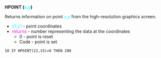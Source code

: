 **HPOINT (<span style="color:#00FFFF;">*x*,*y*</span>)**

Returns information on point <span style="color:#00FFFF;">*x*,*y*</span> from the high-resolution graphics screen.

- <span style="color:#00FFFF;">x1,y1</span> - point coordinates
- <span style="color:#FF00FF;">returns</span> - number representing the data at the coordinates
  - 0     - point is reset
  - Code  - point is set

```ecb2
10 IF HPOINT(22,33)=0 THEN 200
```
